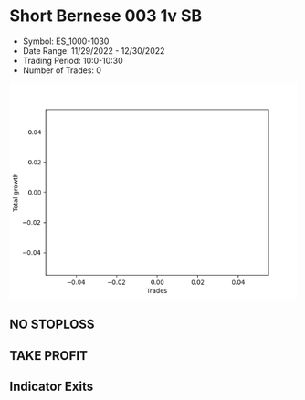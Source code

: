 # Short Bernese 003 1v SB 
- Symbol: ES_1000-1030
- Date Range: 11/29/2022 - 12/30/2022
- Trading Period: 10:0-10:30
- Number of Trades: 0

![Plot](ShortBernese0031vSBES_1000-1030.png)
## NO STOPLOSS














## TAKE PROFIT











## Indicator Exits

